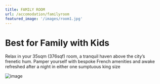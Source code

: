 ```yaml
---
title: FAMILY ROOM
url: /accomodation/familyroom
featured_image: '/images/room1.jpg'
---
```

# Best for Family with Kids

Relax in your 35sqm (376sqf) room, a tranquil haven above the city’s frenetic hum. Pamper yourself with bespoke French amenities and awake refreshed after a night in either one sumptuous king size

![image](/images/room1.jpg)